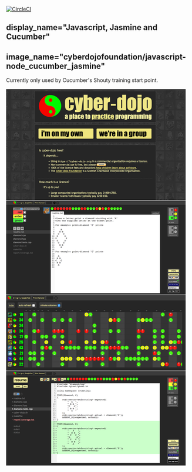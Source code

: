 
[![CircleCI](https://circleci.com/gh/cyber-dojo-languages/javascript-cucumber-jasmine.svg?style=svg)](https://circleci.com/gh/cyber-dojo-languages/javascript-cucumber-jasmine)

## display_name="Javascript, Jasmine and Cucumber"
## image_name="cyberdojofoundation/javascript-node_cucumber_jasmine"

Currently only used by Cucumber's Shouty training start point.

![cyber-dojo.org home page](https://github.com/cyber-dojo/cyber-dojo/blob/master/shared/home_page_snapshot.png)
